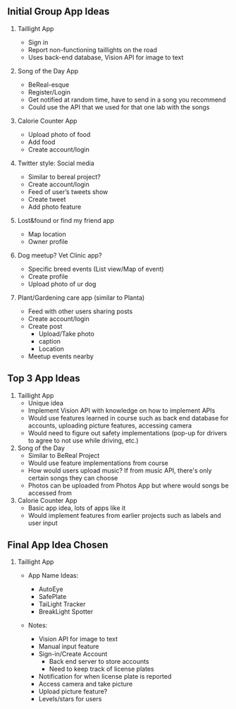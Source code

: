 Initial Group App Ideas
-


<!-- josh test -->
<!-- maggie test -->

1. Taillight App
    - Sign in
    - Report non-functioning taillights on the road
    - Uses back-end database, Vision API for image to text
2. Song of the Day App
    - BeReal-esque
    - Register/Login
    - Get notified at random time, have to send in a song you recommend
    - Could use the API that we used for that one lab with the songs

3. Calorie Counter App
    - Upload photo of food
    - Add food
    - Create account/login
4.  Twitter style: Social media
    - Similar to bereal project?
    - Create account/login
    - Feed of user’s tweets show
    - Create tweet
    - Add photo feature
5. Lost&found or find my friend app
    - Map location
    - Owner profile
6. Dog meetup? Vet Clinic app?
    - Specific breed events (List view/Map of event)
    - Create profile
    - Upload photo of ur dog
7. Plant/Gardening care app (similar to Planta)
    - Feed with other users sharing posts
    - Create account/login
    - Create post
        - Upload/Take photo
        - caption
        - Location
    - Meetup events nearby


Top 3 App Ideas
-
1. Taillight App
    - Unique idea
    - Implement Vision API with knowledge on how to implement APIs
    - Would use features learned in course such as back end database for accounts, uploading picture features, accessing camera
    - Would need to figure out safety implementations (pop-up for drivers to agree to not use while driving, etc.)
2. Song of the Day
    - Similar to BeReal Project
    - Would use feature implementations from course
    - How would users upload music? If from music API, there's only certain songs they can choose
    - Photos can be uploaded from Photos App but where would songs be accessed from
3. Calorie Counter App
    - Basic app idea, lots of apps like it
    - Would implement features from earlier projects such as labels and user input


Final App Idea Chosen
-
1. Taillight App
    - App Name Ideas:
        - AutoEye
        - SafePlate
        - TaiLight Tracker
        - BreakLight Spotter

    - Notes:
        - Vision API for image to text
        - Manual input feature
        - Sign-in/Create Account
            - Back end server to store accounts
            - Need to keep track of license plates
        - Notification for when license plate is reported
        - Access camera and take picture
        - Upload picture feature?
        - Levels/stars for users
